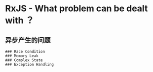 # RxJS - What problem can be dealt with ？
  ## 异步产生的问题
    ### Race Condition
    ### Memory Leak
    ### Complex State
    ### Exception Handling
